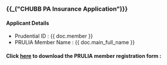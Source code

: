 <h3>{{_("CHUBB PA Insurance Application")}}</h3>

<h4>Applicant Details</h4>
<ul>
<li>Prudential ID 	   : {{ doc.member }}
<li>PRULIA Member Name     : {{ doc.main_full_name }}
</ul>

<h4>Click <a href="{{ doc.application_form }}">here</a> to download the PRULIA member registration form :</h4>
</ul>
